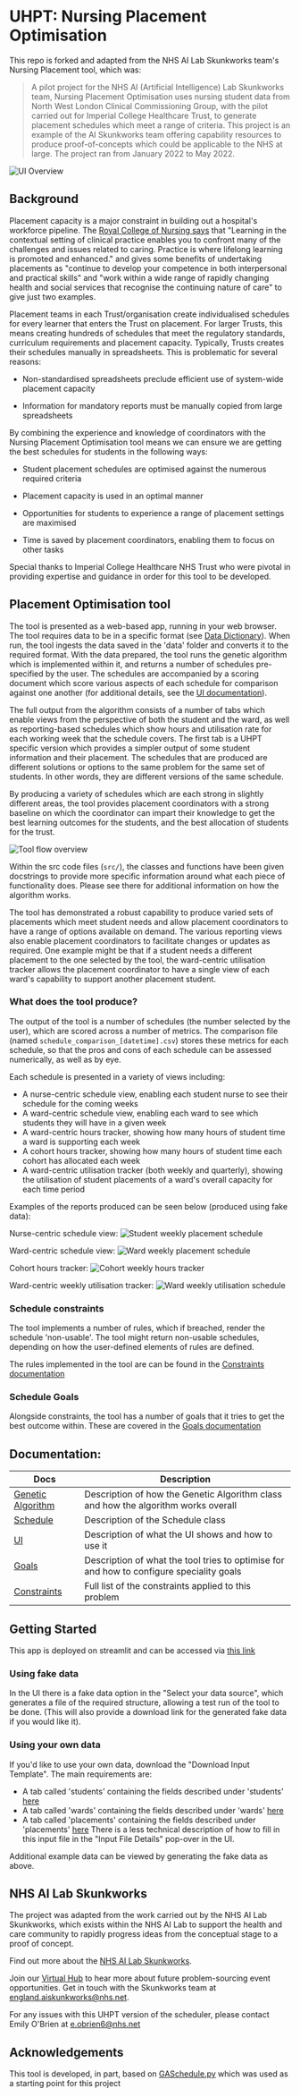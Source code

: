 # UHPT: Nursing Placement Optimisation

This repo is forked and adapted from the NHS AI Lab Skunkworks team's Nursing Placement tool, which was:

> A pilot project for the NHS AI (Artificial Intelligence)  Lab Skunkworks team, Nursing Placement Optimisation uses nursing student data from North West London Clinical Commissioning Group, with the pilot carried out for Imperial College Healthcare Trust, to generate placement schedules which meet a range of criteria.
> This project is an example of the AI Skunkworks team offering capability resources to produce proof-of-concepts which could be applicable to the NHS at large. The project ran from January 2022 to May 2022.

![UI Overview](docs/ui_overview.png)

## Background
Placement capacity is a major constraint in building out a hospital's workforce pipeline. The [Royal College of Nursing says](https://www.ed.ac.uk/files/imports/fileManager/RCNHelpingStudentsgettheBestfromtheirPracticePlacements.pdf) that "Learning in the contextual setting of clinical practice enables you to confront many of the challenges and issues related to caring. Practice is where lifelong learning is promoted and enhanced." and gives some benefits of undertaking placements as "continue to develop your competence in both interpersonal and practical skills" and "work within a wide range of rapidly changing health and social services that recognise the continuing nature of care" to give just two examples.

Placement teams in each Trust/organisation create individualised schedules for every learner that enters the Trust on placement. For larger Trusts, this means creating hundreds of schedules that meet the regulatory standards, curriculum requirements and placement capacity.
Typically, Trusts creates their schedules manually in spreadsheets. This is problematic for several reasons:
- Non-standardised spreadsheets preclude efficient use of system-wide placement capacity

- Information for mandatory reports must be manually copied from large spreadsheets

By combining the experience and knowledge of coordinators with the Nursing Placement Optimisation tool means we can ensure we are getting the best schedules for students in the following ways:
- Student placement schedules are optimised against the numerous required criteria

- Placement capacity is used in an optimal manner

- Opportunities for students to experience a range of placement settings are maximised

- Time is saved by placement coordinators, enabling them to focus on other tasks

Special thanks to Imperial College Healthcare NHS Trust who were pivotal in providing expertise and guidance in order for this tool to be developed.
## Placement Optimisation tool

The tool is presented as a web-based app, running in your web browser. The tool requires data to be in a specific format (see [Data Dictionary](config/input_data_dictionary.json)). When run, the tool ingests the data saved in the 'data' folder and converts it to the required format. With the data prepared, the tool runs the genetic algorithm which is implemented within it, and returns a number of schedules pre-specified by the user. The schedules are accompanied by a scoring document which score various aspects of each schedule for comparison against one another (for additional details, see the [UI documentation](docs/UI.md)). 

The full output from the algorithm consists of a number of tabs which enable views from the perspective of both the student and the ward, as well as reporting-based schedules which show hours and utilisation rate for each working week that the schedule covers. The first tab is a UHPT specific version which provides a simpler output of some student information and their placement.  The schedules that are produced are different solutions or options to the same problem for the same set of students. In other words, they are different versions of the same schedule.

By producing a variety of schedules which are each strong in slightly different areas, the tool provides placement coordinators with a strong baseline on which the coordinator can impart their knowledge to get the best learning outcomes for the students, and the best allocation of students for the trust.

![Tool flow overview](docs/nursing_opt_tool_overview.png)

Within the src code files (`src/`), the classes and functions have been given docstrings to provide more specific information around what each piece of functionality does. Please see there for additional information on how the algorithm works.

The tool has demonstrated a robust capability to produce varied sets of placements which meet student needs and allow placement coordinators to have a range of options available on demand. The various reporting views also enable placement coordinators to facilitate changes or updates as required. One example might be that if a student needs a different placement to the one selected by the tool, the ward-centric utilisation tracker allows the placement coordinator to have a single view of each ward's capability to support another placement student.

### What does the tool produce?
The output of the tool is a number of schedules (the number selected by the user), which are scored across a number of metrics. The comparison file (named `schedule_comparison_[datetime].csv`) stores these metrics for each schedule, so that the pros and cons of each schedule can be assessed numerically, as well as by eye. 

Each schedule is presented in a variety of views including:
- A nurse-centric schedule view, enabling each student nurse to see their schedule for the coming weeks
- A ward-centric schedule view, enabling each ward to see which students they will have in a given week
- A ward-centric hours tracker, showing how many hours of student time a ward is supporting each week
- A cohort hours tracker, showing how many hours of student time each cohort has allocated each week
- A ward-centric utilisation tracker (both weekly and quarterly), showing the utilisation of student placements of a ward's overall capacity for each time period

Examples of the reports produced can be seen below (produced using fake data):

Nurse-centric schedule view:
![Student weekly placement schedule](docs/student_weekly_schedule.png)

Ward-centric schedule view:
![Ward weekly placement schedule](docs/ward_weekly_schedule.png)

Cohort hours tracker:
![Cohort weekly hours tracker](docs/cohort_weekly_hours.png)

Ward-centric weekly utilisation tracker:
![Ward weekly utilisation schedule](docs/ward_weekly_utilisation.png)

### Schedule constraints
The tool implements a number of rules, which if breached, render the schedule 'non-usable'. The tool might return non-usable schedules, depending on how the user-defined elements of rules are defined.

The rules implemented in the tool are can be found in the [Constraints documentation](docs/constraints.md)

### Schedule Goals
Alongside constraints, the tool has a number of goals that it tries to get the best outcome within. These are covered in the [Goals documentation](docs/goals.md)

## Documentation:

| Docs | Description |
| ---- | ----------- |
| [Genetic Algorithm](docs/ga.md) | Description of how the Genetic Algorithm class and how the algorithm works overall |
| [Schedule](docs/schedule.md) | Description of the Schedule class |
| [UI](docs/UI.md) | Description of what the UI shows and how to use it |
| [Goals](docs/goals.md) | Description of what the tool tries to optimise for and how to configure speciality goals |
| [Constraints](docs/constraints.md) | Full list of the constraints applied to this problem |

## Getting Started

This app is deployed on streamlit and can be accessed via [this link](https://uhpt-nurse-scheduler.streamlit.app/)

### Using fake data

In the UI there is a fake data option in the "Select your data source", which generates a file of the required structure, allowing a test run of the tool to be done.  (This will also provide a download link for the generated fake data if you would like it).

### Using your own data

If you'd like to use your own data, download the "Download Input Template". The main requirements are:
- A tab called 'students' containing the fields described under 'students' [here](config/input_data_dictionary.json)
- A tab called 'wards' containing the fields described under 'wards' [here](config/input_data_dictionary.json)
- A tab called 'placements' containing the fields described under 'placements' [here](config/input_data_dictionary.json)
There is a less technical description of how to fill in this input file in the "Input File Details" pop-over in the UI.

Additional example data can be viewed by generating the fake data as above.


## NHS AI Lab Skunkworks
The project was adapted from the work carried out by the NHS AI Lab Skunkworks, which exists within the NHS AI Lab to support the health and care community to rapidly progress ideas from the conceptual stage to a proof of concept.

Find out more about the [NHS AI Lab Skunkworks](https://www.nhsx.nhs.uk/ai-lab/ai-lab-programmes/skunkworks/).

Join our [Virtual Hub](https://future.nhs.uk/connect.ti/system/text/register) to hear more about future problem-sourcing event opportunities.
Get in touch with the Skunkworks team at england.aiskunkworks@nhs.net.

For any issues with this UHPT version of the scheduler, please contact Emily O'Brien at e.obrien6@nhs.net

## Acknowledgements
This tool is developed, in part, based on [GASchedule.py](https://github.com/mcychan/GASchedule.py) which was used as a starting point for this project

